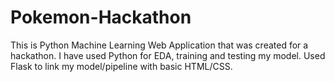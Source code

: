 # Pokemon-Hackathon
This is Python Machine Learning Web Application that was created for a hackathon. 
I have used Python for EDA, training and testing my model. Used Flask to link my model/pipeline with basic HTML/CSS. 


